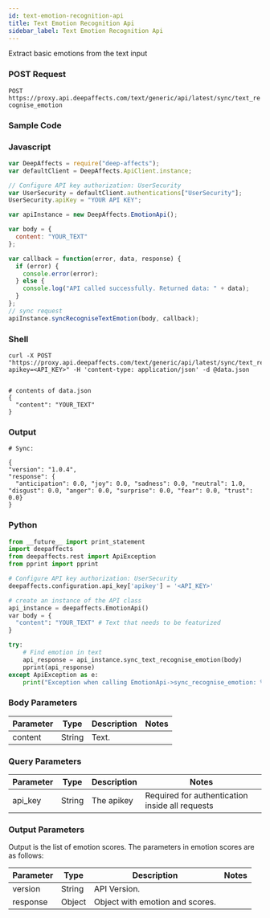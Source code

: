 ```yaml
---
id: text-emotion-recognition-api
title: Text Emotion Recognition Api
sidebar_label: Text Emotion Recognition Api
---
```


Extract basic emotions from the text input

### POST Request

`POST https://proxy.api.deepaffects.com/text/generic/api/latest/sync/text_recognise_emotion`

### Sample Code

### Javascript

```javascript
var DeepAffects = require("deep-affects");
var defaultClient = DeepAffects.ApiClient.instance;

// Configure API key authorization: UserSecurity
var UserSecurity = defaultClient.authentications["UserSecurity"];
UserSecurity.apiKey = "YOUR API KEY";

var apiInstance = new DeepAffects.EmotionApi();

var body = {
  content: "YOUR_TEXT"
};

var callback = function(error, data, response) {
  if (error) {
    console.error(error);
  } else {
    console.log("API called successfully. Returned data: " + data);
  }
};
// sync request
apiInstance.syncRecogniseTextEmotion(body, callback);
```

### Shell

```shell
curl -X POST "https://proxy.api.deepaffects.com/text/generic/api/latest/sync/text_recognise_emotion?apikey=<API_KEY>" -H 'content-type: application/json' -d @data.json


# contents of data.json
{
  "content": "YOUR_TEXT"
}
```

### Output

```shell
# Sync:

{
"version": "1.0.4",
"response": {
  "anticipation": 0.0, "joy": 0.0, "sadness": 0.0, "neutral": 1.0, "disgust": 0.0, "anger": 0.0, "surprise": 0.0, "fear": 0.0, "trust": 0.0}
}
```

### Python

```python
from __future__ import print_statement
import deepaffects
from deepaffects.rest import ApiException
from pprint import pprint

# Configure API key authorization: UserSecurity
deepaffects.configuration.api_key['apikey'] = '<API_KEY>'

# create an instance of the API class
api_instance = deepaffects.EmotionApi()
var body = {
  "content": "YOUR_TEXT" # Text that needs to be featurized
}

try:
    # Find emotion in text
    api_response = api_instance.sync_text_recognise_emotion(body)
    pprint(api_response)
except ApiException as e:
    print("Exception when calling EmotionApi->sync_recognise_emotion: %s\n" % e)
```

### Body Parameters

| Parameter | Type   | Description | Notes |
| --------- | ------ | ----------- | ----- |
| content   | String | Text.       |       |

### Query Parameters

| Parameter | Type   | Description | Notes                                           |
| --------- | ------ | ----------- | ----------------------------------------------- |
| api_key   | String | The apikey  | Required for authentication inside all requests |

### Output Parameters

Output is the list of emotion scores. The parameters in emotion scores are as follows:

| Parameter | Type   | Description                     | Notes |
| --------- | ------ | ------------------------------- | ----- |
| version   | String | API Version.                    |       |
| response  | Object | Object with emotion and scores. |       |

